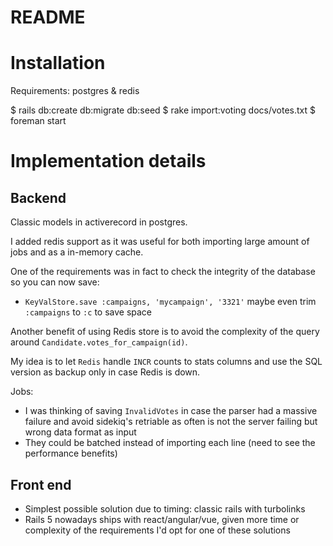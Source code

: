 # README

# Installation

Requirements: postgres & redis

$ rails db:create db:migrate db:seed
$ rake import:voting docs/votes.txt
$ foreman start

# Implementation details

## Backend

Classic models in activerecord in postgres.

I added redis support as it was useful for both importing large amount of jobs and as a in-memory cache.

One of the requirements was in fact to check the integrity of the database so you can now save:
- `KeyValStore.save :campaigns, 'mycampaign', '3321'` maybe even trim `:campaigns` to `:c` to save space

Another benefit of using Redis store is to avoid the complexity of the query around `Candidate.votes_for_campaign(id)`.

My idea is to let `Redis` handle `INCR` counts to stats columns and use the SQL version as backup only in case Redis is down.

Jobs:

- I was thinking of saving `InvalidVotes` in case the parser had a massive failure and avoid sidekiq's retriable as often is not the server failing but wrong data format as input
- They could be batched instead of importing each line (need to see the performance benefits)

## Front end

- Simplest possible solution due to timing: classic rails with turbolinks
- Rails 5 nowadays ships with react/angular/vue, given more time or complexity of the requirements I'd opt for one of these solutions
